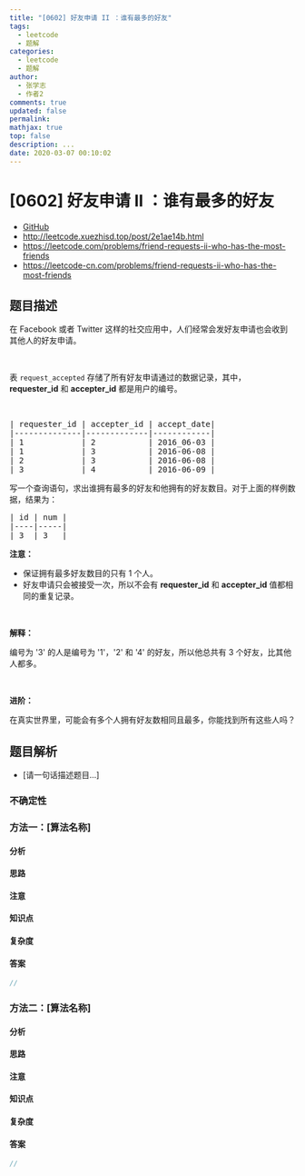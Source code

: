 ```yaml
---
title: "[0602] 好友申请 II ：谁有最多的好友"
tags:
  - leetcode
  - 题解
categories:
  - leetcode
  - 题解
author:
  - 张学志
  - 作者2
comments: true
updated: false
permalink:
mathjax: true
top: false
description: ...
date: 2020-03-07 00:10:02
---
```



# [0602] 好友申请 II ：谁有最多的好友
* [GitHub](https://github.com/algoboy101/LeetCodeCrowdsource/tree/master/_posts/QA/%5B0602%5D%20%E5%A5%BD%E5%8F%8B%E7%94%B3%E8%AF%B7%20II%20%EF%BC%9A%E8%B0%81%E6%9C%89%E6%9C%80%E5%A4%9A%E7%9A%84%E5%A5%BD%E5%8F%8B.md)
* http://leetcode.xuezhisd.top/post/2e1ae14b.html
* https://leetcode.com/problems/friend-requests-ii-who-has-the-most-friends
* https://leetcode-cn.com/problems/friend-requests-ii-who-has-the-most-friends


## 题目描述

<p>在 Facebook 或者 Twitter 这样的社交应用中，人们经常会发好友申请也会收到其他人的好友申请。</p>

<p>&nbsp;</p>

<p>表&nbsp;<code>request_accepted</code>&nbsp;存储了所有好友申请通过的数据记录，其中， <strong>requester_id</strong>&nbsp;和 <strong>accepter_id</strong>&nbsp;都是用户的编号。</p>

<p>&nbsp;</p>

<pre>| requester_id | accepter_id | accept_date|
|--------------|-------------|------------|
| 1            | 2           | 2016_06-03 |
| 1            | 3           | 2016-06-08 |
| 2            | 3           | 2016-06-08 |
| 3            | 4           | 2016-06-09 |
</pre>

<p>写一个查询语句，求出谁拥有最多的好友和他拥有的好友数目。对于上面的样例数据，结果为：</p>

<pre>| id | num |
|----|-----|
| 3  | 3   |
</pre>

<p><strong>注意：</strong></p>

<ul>
	<li>保证拥有最多好友数目的只有 1 个人。</li>
	<li>好友申请只会被接受一次，所以不会有&nbsp;<strong>requester_id</strong>&nbsp;和&nbsp;<strong>accepter_id</strong>&nbsp;值都相同的重复记录。</li>
</ul>

<p>&nbsp;</p>

<p><strong>解释：</strong></p>

<p>编号为 &#39;3&#39; 的人是编号为 &#39;1&#39;，&#39;2&#39; 和 &#39;4&#39; 的好友，所以他总共有 3 个好友，比其他人都多。</p>

<p>&nbsp;</p>

<p><strong>进阶：</strong></p>

<p>在真实世界里，可能会有多个人拥有好友数相同且最多，你能找到所有这些人吗？</p>



## 题目解析
* [请一句话描述题目...]

### 不确定性


### 方法一：[算法名称]

#### 分析

#### 思路

#### 注意

#### 知识点

#### 复杂度

#### 答案

```cpp
//
```


### 方法二：[算法名称]

#### 分析

#### 思路

#### 注意

#### 知识点

#### 复杂度

#### 答案

```cpp
//
```


